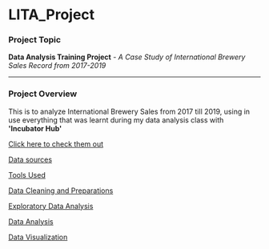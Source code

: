 # LITA_Project

### Project Topic
**Data Analysis Training Project** - *A Case Study of International Brewery Sales Record from 2017-2019*

-----------------------

### Project Overview
This is to analyze International Brewery Sales from 2017 till 2019, using in use everything that was learnt during my data analysis class with **'Incubator Hub'**

[Click here to check them out](https://theincubatorng.org/)



[Data sources](#Data-sources)

[Tools Used](#Tools-Used)

[Data Cleaning and Preparations](#Data-Cleaning-and-Preparations)

[Exploratory Data Analysis](Exploratory-Data-Analysis)

[Data Analysis](#Data-Analysis)

[Data Visualization](#Data-Visualization)





